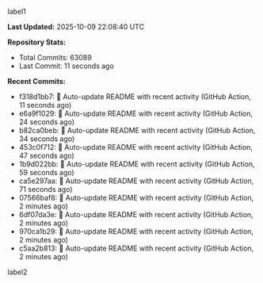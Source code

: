 
label1 
<!-- ACTIVITY_START -->
**Last Updated:** 2025-10-09 22:08:40 UTC

**Repository Stats:**
- Total Commits: 63089
- Last Commit: 11 seconds ago

**Recent Commits:**
- f318d1bb7: 🤖 Auto-update README with recent activity (GitHub Action, 11 seconds ago)
- e6a9f1029: 🤖 Auto-update README with recent activity (GitHub Action, 24 seconds ago)
- b82ca0beb: 🤖 Auto-update README with recent activity (GitHub Action, 34 seconds ago)
- 453c0f712: 🤖 Auto-update README with recent activity (GitHub Action, 47 seconds ago)
- 1b9d022bb: 🤖 Auto-update README with recent activity (GitHub Action, 59 seconds ago)
- ca5e297aa: 🤖 Auto-update README with recent activity (GitHub Action, 71 seconds ago)
- 07566baf8: 🤖 Auto-update README with recent activity (GitHub Action, 2 minutes ago)
- 6df07da3e: 🤖 Auto-update README with recent activity (GitHub Action, 2 minutes ago)
- 970ca1b29: 🤖 Auto-update README with recent activity (GitHub Action, 2 minutes ago)
- c5aa2b813: 🤖 Auto-update README with recent activity (GitHub Action, 2 minutes ago)
<!-- ACTIVITY_END -->

label2
